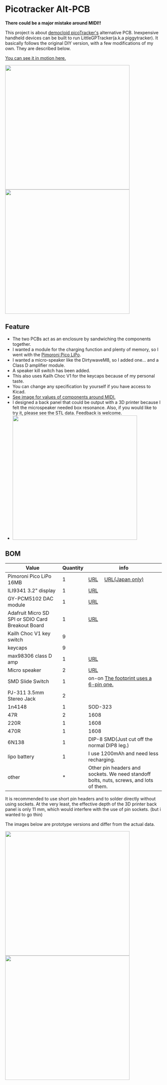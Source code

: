 # Picotracker Alt-PCB

**There could be a major mistake around MIDI!!**

This project is about [democloid picoTracker's](https://github.com/democloid/picoTracker/) alternative PCB.
Inexpensive handheld devices can be built to run LittleGPTracker(a.k.a piggytracker).
It basically follows the original DIY version, with a few modifications of my own. They are described below.

[You can see it in motion here.](https://www.instagram.com/p/C2BvngaruZN/?utm_source=ig_web_copy_link&igsh=MzRlODBiNWFlZA==)

<img src="https://raw.githubusercontent.com/ijnekenamay/picotracker_alt-pcb/main/images/picotracker-front.jpg" width="400"><img src="https://raw.githubusercontent.com/ijnekenamay/picotracker_alt-pcb/main/images/picotracker-back.jpg" width="400">

## Feature

- The two PCBs act as an enclosure by sandwiching the components together.
- I wanted a module for the charging function and plenty of memory, so I went with the [Pimoroni Pico LiPo](https://shop.pimoroni.com/products/pimoroni-pico-lipo).
- I wanted a micro-speaker like the DirtywaveM8, so I added one... and a Class D amplifier module.
- A speaker kill switch has been added.
- This also uses Kailh Choc V1 for the keycaps because of my personal taste.
- You can change any specification by yourself if you have access to Kicad.
- [See image for values of components around MIDI.](https://raw.githubusercontent.com/ijnekenamay/picotracker_alt-pcb/main/images/MIDI_resistor_value.jpg)
- I designed a back panel that could be output with a 3D printer because I felt the microspeaker needed box resonance. Also, if you would like to try it, please see the STL data. Feedback is welcome.
- <img src="https://raw.githubusercontent.com/ijnekenamay/picotracker_alt-pcb/main/images/3d_BP.png" width="400">

## BOM
| Value | Quantity | info |
| ---- | ---- | ---- |
| Pimoroni Pico LiPo 16MB | 1 | [URL](https://shop.pimoroni.com/products/pimoroni-pico-lipo)　 [URL(Japan only)](https://akizukidenshi.com/catalog/g/g116997/)  |
| ILI9341 3.2" display | 1 | [URL](https://www.aliexpress.us/item/3256802819098352.html) |
| GY-PCM5102 DAC module | 1 | [URL](https://www.aliexpress.us/item/3256802711963831.html) | 
| Adafruit Micro SD SPI or SDIO Card Breakout Board | 1 | [URL](https://www.adafruit.com/product/4682) | 
| Kailh Choc V1 key switch | 9 |  | 
| keycaps | 9 |  |   
| max98306 class D amp | 1 | [URL](https://ja.aliexpress.com/item/1005004990814956.html)  |
| Micro speaker | 2 | [URL](https://akizukidenshi.com/catalog/g/gP-12494/)  |
| SMD Slide Switch | 1 | on-on [The footprint uses a 6-pin one.](https://akizukidenshi.com/download/ds/switronic/IS-2245S-G.PDF) |
| PJ-311 3.5mm Stereo Jack | 2 |  |
| 1n4148| 1 | SOD-323 |
| 47R | 2 | 1608 |
| 220R | 1 | 1608 |
| 470R| 1 | 1608 |
| 6N138 | 1 | DIP-8 SMD(Just cut off the normal DIP8 leg.) |
| lipo battery | 1 | I use 1200mAh and need less recharging. |
| other | * | Other pin headers and sockets. We need standoff bolts, nuts, screws, and lots of them. |

It is recommended to use short pin headers and to solder directly without using sockets. At the very least, the effective depth of the 3D printer back panel is only 11 mm, which would interfere with the use of pin sockets. (but i wanted to go thin)



The images below are prototype versions and differ from the actual data.

<img src="https://raw.githubusercontent.com/ijnekenamay/picotracker_alt-pcb/main/images/1.jpg" width="400"><img src="https://raw.githubusercontent.com/ijnekenamay/picotracker_alt-pcb/main/images/2.jpg" width="400">



